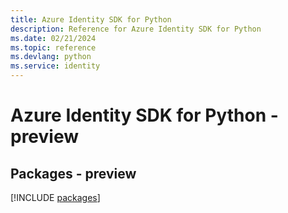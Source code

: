 ```yaml
---
title: Azure Identity SDK for Python
description: Reference for Azure Identity SDK for Python
ms.date: 02/21/2024
ms.topic: reference
ms.devlang: python
ms.service: identity
---
```

# Azure Identity SDK for Python - preview
## Packages - preview
[!INCLUDE [packages](identity-index.md)]